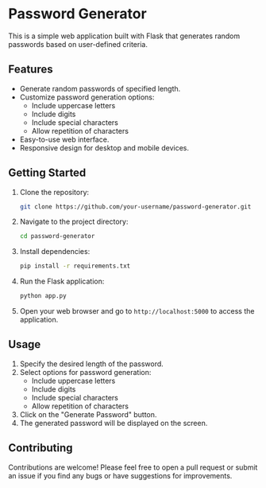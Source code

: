 # Password Generator

This is a simple web application built with Flask that generates random passwords based on user-defined criteria.

## Features

* Generate random passwords of specified length.
* Customize password generation options:
  - Include uppercase letters
  - Include digits
  - Include special characters
  - Allow repetition of characters
* Easy-to-use web interface.
* Responsive design for desktop and mobile devices.

## Getting Started

1. Clone the repository:

   ```bash
   git clone https://github.com/your-username/password-generator.git
   ```

2. Navigate to the project directory:

   ```bash
   cd password-generator
   ```

3. Install dependencies:

   ```bash
   pip install -r requirements.txt
   ```

4. Run the Flask application:

   ```bash
   python app.py
   ```

5. Open your web browser and go to `http://localhost:5000` to access the application.

## Usage

1. Specify the desired length of the password.
2. Select options for password generation:
   - Include uppercase letters
   - Include digits
   - Include special characters
   - Allow repetition of characters
3. Click on the "Generate Password" button.
4. The generated password will be displayed on the screen.

## Contributing

Contributions are welcome! Please feel free to open a pull request or submit an issue if you find any bugs or have suggestions for improvements.


